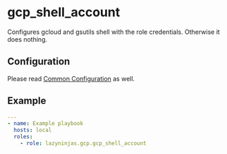 # gcp_shell_account

Configures gcloud and gsutils shell with the role credentials. Otherwise it does nothing.

## Configuration

Please read [Common Configuration](../../README.md#common-configuration) as well.

## Example

```YAML
---
- name: Example playbook
  hosts: local
  roles:
    - role: lazyninjas.gcp.gcp_shell_account
```
